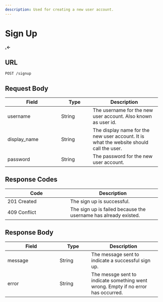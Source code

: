 ```yaml
---
description: Used for creating a new user account.
---
```


# Sign Up

#### [.](./ "mention")<-

## URL

```
POST /signup
```

## Request Body

<table><thead><tr><th width="161">Field</th><th width="88.33333333333331">Type</th><th>Description</th></tr></thead><tbody><tr><td>username</td><td>String</td><td>The username for the new user account. Also known as user id.</td></tr><tr><td>display_name</td><td>String</td><td>The display name for the new user account. It is what the website should call the user.</td></tr><tr><td>password</td><td>String</td><td>The password for the new user account.</td></tr></tbody></table>

## Response Codes

<table><thead><tr><th width="191">Code</th><th>Description</th></tr></thead><tbody><tr><td>201 Created</td><td>The sign up is successful.</td></tr><tr><td>409 Conflict</td><td>The sign up is failed because the username has already existed.</td></tr></tbody></table>

## Response Body

<table><thead><tr><th width="156">Field</th><th width="88.33333333333331">Type</th><th>Description</th></tr></thead><tbody><tr><td>message</td><td>String</td><td>The message sent to indicate a successful sign up.</td></tr><tr><td>error</td><td>String</td><td>The messge sent to indicate something went wrong. Empty if no error has occurred.</td></tr></tbody></table>

